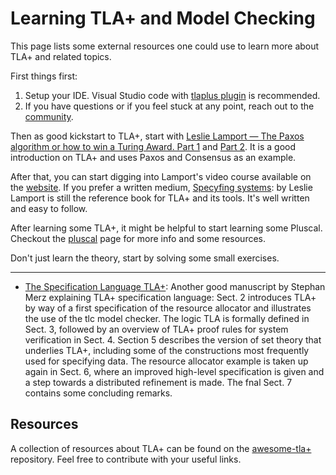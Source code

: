 # Learning TLA+ and Model Checking
This page lists some external resources one could use to learn more about TLA+ and related topics.

First things first: 
1. Setup your IDE. Visual Studio code with [tlaplus plugin](../using/vscode.md) is recommended.
2. If you have questions or if you feel stuck at any point, reach out to the [community](../community.md).

Then as good kickstart to TLA+, start with [Leslie Lamport — The Paxos algorithm or how to win a Turing Award. Part 1](https://www.youtube.com/watch?app=desktop&v=tw3gsBms-f8) and [Part 2](https://www.youtube.com/watch?v=8-Bc5Lqgx_c). It is a good introduction on TLA+ and uses Paxos and Consensus as an example. 

After that, you can start digging into Lamport's video course available on the [website](https://lamport.azurewebsites.net/video/videos.html). If you prefer a written medium, [Specyfing systems](https://lamport.azurewebsites.net/tla/book.html): by Leslie Lamport is still the reference book for TLA+ and its tools. It's well written and easy to follow.

After learning some TLA+, it might be helpful to start learning some Pluscal. Checkout the [pluscal](./pluscal.md) page for more info and some resources. 

Don't just learn the theory, start by solving some small exercises.

----

* [The Specification Language TLA+](https://members.loria.fr/SMerz/papers/tla+logic2008.pdf): Another good manuscript by Stephan Merz explaining TLA+ specification language:  Sect. 2 introduces TLA+ by way of a first specification of the resource allocator and illustrates the use of the tlc model checker. The logic TLA is formally defined in Sect. 3, followed by an overview of TLA+ proof rules for system verification in Sect. 4. Section 5 describes the version of set theory that underlies TLA+, including some of the constructions most frequently used for specifying data. The resource allocator example is taken up again in Sect. 6, where an improved high-level specification is given and a step towards a distributed refinement is made. The fnal Sect. 7 contains some concluding remarks.


## Resources
A collection of resources about TLA+ can be found on the [awesome-tla+](https://github.com/tlaplus/awesome-tlaplus) repository. Feel free to contribute with your useful links.

